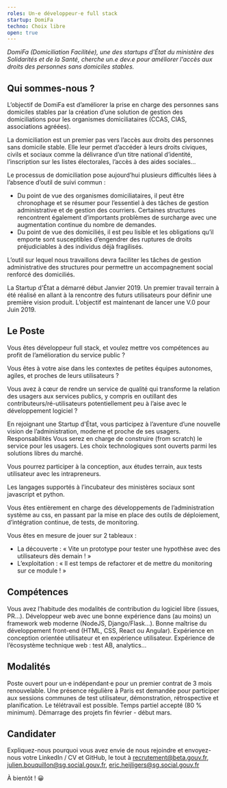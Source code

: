 ```yaml
---
roles: Un·e développeur·e full stack
startup: DomiFa
techno: Choix libre
open: true
---
```


*DomiFa (Domiciliation Facilitée), une des startups d'État du ministère des Solidarités et de la Santé, cherche un.e dev.e pour améliorer l'accès aux droits des personnes sans domiciles stables.*

<!--more-->

## Qui sommes-nous ?

L’objectif de DomiFa est d’améliorer la prise en charge des personnes sans domiciles stables par la création d’une solution de gestion des domiciliations pour les organismes domiciliataires (CCAS, CIAS, associations agréées). 

La domiciliation est un premier pas vers l’accès aux droits des personnes sans domicile stable. Elle leur permet d’accéder à leurs droits civiques, civils et sociaux comme la délivrance d’un titre national d’identité, l’inscription sur les listes électorales, l’accès à des aides sociales… 

Le processus de domiciliation pose aujourd’hui plusieurs difficultés liées à l’absence d’outil de suivi commun :
- Du point de vue des organismes domiciliataires, il peut être chronophage et se résumer pour l’essentiel à des tâches de gestion administrative et de gestion des courriers. Certaines structures rencontrent également d’importants problèmes de surcharge avec une augmentation continue du nombre de demandes. 
- Du point de vue des domiciliés, il est peu lisible et les obligations qu’il emporte sont susceptibles d’engendrer des ruptures de droits préjudiciables à des individus déjà fragilisés. 

L’outil sur lequel nous travaillons devra faciliter les tâches de gestion administrative des structures pour permettre un accompagnement social renforcé des domiciliés. 

La Startup d'État a démarré début Janvier 2019. Un premier travail terrain à été réalisé en allant à la rencontre des futurs utilisateurs pour définir une première vision produit. L’objectif est maintenant de lancer une V.0 pour Juin 2019. 

## Le Poste 

Vous êtes développeur full stack, et voulez mettre vos compétences au profit de l’amélioration du service public ?

Vous êtes à votre aise dans les contextes de petites équipes autonomes, agiles, et proches de leurs utilisateurs ?

Vous avez à cœur de rendre un service de qualité qui transforme la relation des usagers aux services publics, y compris en outillant des contributeurs/ré-utilisateurs potentiellement peu à l’aise avec le développement logiciel ? 

En rejoignant une Startup d'État, vous participez à l’aventure d’une nouvelle vision de  l’administration, moderne et proche de ses usagers.
Responsabilités 
Vous serez en charge de construire (from scratch) le service pour les usagers. Les choix technologiques sont ouverts parmi les solutions libres du marché.

Vous pourrez participer à la conception, aux études terrain, aux tests utilisateur avec les intrapreneurs.

Les langages supportés à l’incubateur des ministères sociaux sont javascript et python. 

Vous êtes entièrement en charge des développements de l’administration système au css, en passant par la mise en place des outils de déploiement, d’intégration continue, de tests, de monitoring.

Vous êtes en mesure de jouer sur 2 tableaux :
- La découverte : « Vite un prototype pour tester une hypothèse avec des utilisateurs dès demain ! » 
- L’exploitation : « Il est temps de refactorer et de mettre du monitoring sur ce module ! »

## Compétences

Vous avez l’habitude des modalités de contribution du logiciel libre (issues, PR…).
Développeur web avec une bonne expérience dans (au moins) un framework web moderne (NodeJS, Django/Flask...).
Bonne maîtrise du développement front-end (HTML, CSS, React ou Angular).
Expérience en conception orientée utilisateur et en expérience utilisateur.
Expérience de l’écosystème technique web : test AB, analytics…

## Modalités

Poste ouvert pour un·e indépendant·e pour un premier contrat de 3 mois renouvelable.
Une présence régulière à Paris est demandée pour participer aux sessions communes de test utilisateur, démonstration, rétrospective et planification. Le  télétravail est possible.
Temps partiel accepté (80 % minimum).
Démarrage des projets fin février - début mars.

## Candidater

Expliquez-nous pourquoi vous avez envie de nous rejoindre et envoyez-nous votre LinkedIn / CV et GitHub, le tout à recrutement@beta.gouv.fr, julien.bouquillon@sg.social.gouv.fr, eric.heijligers@sg.social.gouv.fr

À bientôt ! 😀



